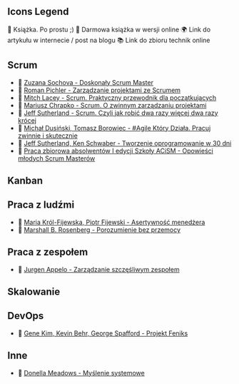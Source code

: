 ## Icons Legend
:closed_book: Książka. Po prostu ;)
:book: Darmowa książka w wersji online
:earth_africa: Link do artykułu w internecie / post na blogu
:books: Link do zbioru technik online


## Scrum

- :closed_book: [Zuzana Sochova - Doskonały Scrum Master](https://www.goodreads.com/book/show/59845814-doskona-y-scrum-master)
- :closed_book: [Roman Pichler - Zarządzanie projektami ze Scrumem](https://www.goodreads.com/book/show/51271214-zarz-dzanie-projektami-ze-scrum-tw-rz-produkty-kt-re-pokochaj-klienci)
- :closed_book: [Mitch Lacey - Scrum. Praktyczny przewodnik dla początkujących](https://www.goodreads.com/book/show/12426548-the-scrum-field-guide)
- :closed_book: [Mariusz Chrapko - Scrum. O zwinnym zarządzaniu projektami](https://www.goodreads.com/book/show/17560064-scrum-o-zwinnym-zarz-dzaniu-projektami)
- :closed_book: [Jeff Sutherland - Scrum. Czyli jak robić dwa razy więcej dwa razy krócej](https://www.goodreads.com/book/show/19288230-scrum)
- :closed_book: [Michał Dusiński, Tomasz Borowiec - #Agile Który Działa. Pracuj zwinnie i skutecznie](https://www.goodreads.com/book/show/57658473-agile-kt-ry-dzia-a-pracuj-zwinnie-i-skutecznie)
- :closed_book: [Jeff Sutherland, Ken Schwaber - Tworzenie oprogramowanie w 30 dni](https://www.goodreads.com/book/show/13589272-software-in-30-days)
- :book: [Praca zbiorowa absolwentów I edycji Szkoły ACiSM - Opowieści młodych Scrum Masterów](https://edycja3.szkolaacism.pl/wp-content/uploads/2022/05/Opowiesci-mlodych-Scrum-Masterow.pdf)

## Kanban

## Praca z ludźmi
- :closed_book: [Maria Król-Fijewska, Piotr Fijewski - Asertywność menedżera](https://www.goodreads.com/book/show/36154546-asertywno-mened-era)
- :closed_book: [Marshall B. Rosenberg - Porozumienie bez przemocy](https://www.goodreads.com/book/show/13033534-porozumienie-bez-przemocy-o-j-zyku-serca)

## Praca z zespołem
- :closed_book: [Jurgen Appelo - Zarządzanie szczęśliwym zespołem](https://www.goodreads.com/book/show/28194540-managing-for-happiness)

## Skalowanie 

## DevOps
- :closed_book: [Gene Kim, Kevin Behr, George Spafford - Projekt Feniks](https://www.goodreads.com/book/show/17255186-the-phoenix-project)

## Inne
- :closed_book: [Donella Meadows - Myślenie systemowe](https://www.goodreads.com/book/show/3828902-thinking-in-systems)
